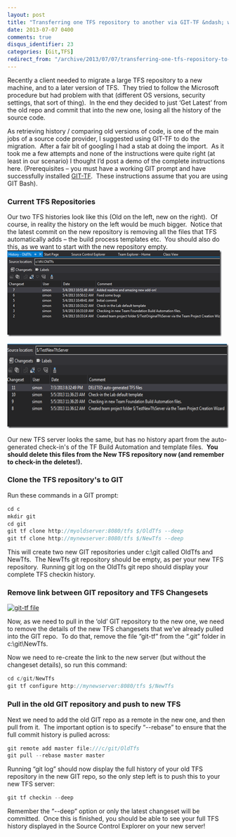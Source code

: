 ```yaml
---
layout: post
title: "Transferring one TFS repository to another via GIT-TF &ndash; with history!"
date: 2013-07-07 0400
comments: true
disqus_identifier: 23
categories: [Git,TFS]
redirect_from: "/archive/2013/07/07/transferring-one-tfs-repository-to-another-via-git-tf-ndash-with.aspx/"
---
```

Recently a client needed to migrate a large TFS repository to a new
machine, and to a later version of TFS.  They tried to follow the
Microsoft procedure but had problem with that (different OS versions,
security settings, that sort of thing).  In the end they decided to just
‘Get Latest’ from the old repo and commit that into the new one, losing
all the history of the source code.

As retrieving history / comparing old versions of code, is one of the
main jobs of a source code provider, I suggested using GIT-TF to do the
migration.  After a fair bit of googling I had a stab at doing the
import.  As it took me a few attempts and none of the instructions were
quite right (at least in our scenario) I thought I’d post a demo of the
complete instructions here. (Prerequisites – you must have a working GIT
prompt and have successfully installed
[GIT-TF](http://gittf.codeplex.com/).  These instructions assume that
you are using GIT Bash).

### Current TFS Repositories

Our two TFS histories look like this (Old on the left, new on the
right).  Of course, in reality the history on the left would be much
bigger.  Notice that the latest commit on the new repository is removing
all the files that TFS automatically adds – the build process templates
etc.  You should also do this, as we want to start with the new
repository empty.
[![image](/images/Transferring-one-TFS-repository-to-anoth_1153D/image_thumb.png "image")](/images/Transferring-one-TFS-repository-to-anoth_1153D/image.png)

[![image](/images/Transferring-one-TFS-repository-to-anoth_1153D/image_thumb_3.png "image")](/images/Transferring-one-TFS-repository-to-anoth_1153D/image_3.png)

Our new TFS server looks the same, but has no history apart from the
auto-generated check-in's of the TF Build Automation and template
files.  **You should delete this files from the New TFS repository now
(and remember to check-in the deletes!).**

### Clone the TFS repository's to GIT

Run these commands in a GIT prompt:

```csharp
cd c
mkdir git
cd git
git tf clone http://myoldserver:8080/tfs $/OldTfs --deep
git tf clone http://mynewserver:8080/tfs $/NewTfs --deep
```

This will create two new GIT repositories under c:\\git called OldTfs
and NewTfs.  The NewTfs git repository should be empty, as per your new
TFS repository.  Running git log on the OldTfs git repo should display
your complete TFS checkin history.

### Remove link between GIT repository and TFS Changesets

[![git-tf
file](/images/Transferring-one-TFS-repository-to-anoth_1153D/git-tf-file_thumb.jpg "git-tf file")](/images/Transferring-one-TFS-repository-to-anoth_1153D/git-tf-file.jpg)

Now, as we need to pull in the ‘old’ GIT repository to the new one, we
need to remove the details of the new TFS changesets that we’ve already
pulled into the GIT repo.  To do that, remove the file “git-tf” from the
“.git” folder in c:\\git\\NewTfs.

Now we need to re-create the link to the new server (but without the
changeset details), so run this command:

```csharp
cd c/git/NewTfs 
git tf configure http://mynewserver:8080/tfs $/NewTfs
```

### Pull in the old GIT repository and push to new TFS

Next we need to add the old GIT repo as a remote in the new one, and
then pull from it.  The important option is to specify “--rebase” to
ensure that the full commit history is pulled across:

```csharp
git remote add master file:///c/git/OldTfs
git pull --rebase master master
```

Running “git log” should now display the full history of your old TFS
repository in the new GIT repo, so the only step left is to push this to
your new TFS server:

```csharp
git tf checkin --deep
```

Remember the “--deep” option or only the latest changeset will be
committed.  Once this is finished, you should be able to see your full
TFS history displayed in the Source Control Explorer on your new server!



